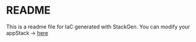# README
This is a readme file for IaC generated with StackGen.
You can modify your appStack -> [here](http://main.dev.stackgen.com/appstacks/4acedcec-c2b4-4080-bbf6-39637a0850c7)
